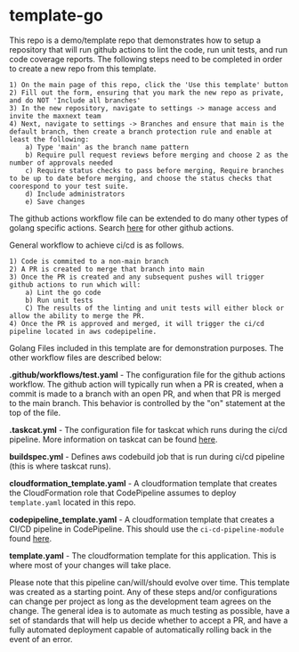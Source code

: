 # template-go  

This repo is a demo/template repo that demonstrates how to setup a repository that will run github actions to lint the code, run unit tests, and run code coverage reports.  The following steps need to be completed in order to create a new repo from this template.

    1) On the main page of this repo, click the 'Use this template' button
    2) Fill out the form, ensuring that you mark the new repo as private, and do NOT 'Include all branches'
    3) In the new repository, navigate to settings -> manage access and invite the maxnext team
    4) Next, navigate to settings -> Branches and ensure that main is the default branch, then create a branch protection rule and enable at least the following:
        a) Type 'main' as the branch name pattern
        b) Require pull request reviews before merging and choose 2 as the number of approvals needed
        c) Require status checks to pass before merging, Require branches to be up to date before merging, and choose the status checks that coorespond to your test suite.
        d) Include administrators
        e) Save changes


The github actions workflow file can be extended to do many other types of golang specific actions.  Search [here](https://github.com/marketplace?type=actions) for other github actions.


General workflow to achieve ci/cd is as follows. 

    1) Code is commited to a non-main branch
    2) A PR is created to merge that branch into main
    3) Once the PR is created and any subsequent pushes will trigger github actions to run which will:
        a) Lint the go code
        b) Run unit tests
        C) The results of the linting and unit tests will either block or allow the ability to merge the PR.
    4) Once the PR is approved and merged, it will trigger the ci/cd pipeline located in aws codepipeline.

Golang Files included in this template are for demonstration purposes. The other workflow files are described below:

**.github/workflows/test.yaml** - The configuration file for the github actions workflow.  The github action will typically run when a PR is created, when a commit is made to a branch with an open PR, and when that PR is merged to the main branch. This behavior is controlled by the "on" statement at the top of the file.

**.taskcat.yml** - The configuration file for taskcat which runs during the ci/cd pipeline. More information on taskcat can be found [here](https://github.com/aws-quickstart/taskcat).

**buildspec.yml** - Defines aws codebuild job that is run during ci/cd pipeline (this is where taskcat runs).

**cloudformation_template.yaml** - A cloudformation template that creates the CloudFormation role that CodePipeline assumes to deploy `template.yaml` located in this repo.

**codepipeline_template.yaml** - A cloudformation template that creates a CI/CD pipeline in CodePipeline. This should use the `ci-cd-pipeline-module` found [here](https://github.com/maxexllc/ci-cd-pipeline-module/).

**template.yaml** - The cloudformation template for this application.  This is where most of your changes will take place.

Please note that this pipeline can/will/should evolve over time. This template was created as a starting point.  Any of these steps and/or configurations can change per project as long as the development team agrees on the change. The general idea is to automate as much testing as possible, have a set of standards that will help us decide whether to accept a PR, and have a fully automated deployment capable of automatically rolling back in the event of an error.
